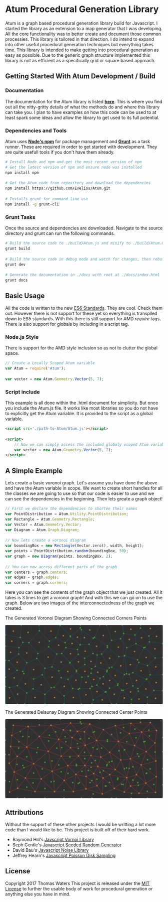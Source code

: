 # Atum Procedural Generation Library

Atum is a graph based procedural generation library build for Javascript. I started the library as an extension to a map generator that I was developing. All the core functionality was to better create and document those common processies. This library is tailored in that direction. I do intend to expand into other useful procedural generation techniques but everything takes time. This library is intended to make getting into procedural generation as easy as possible. Due to the generic graph structure implemented this library is not as efficient as a specifically grid or square based approach. 

## Getting Started With Atum Development / Build

### Documentation

The documentation for the Atum library is listed [**here**](https://evelios.github.io/Atum/index.html). This is where you find out all the nitty-gritty details of what the methods do and where this library can take you. I plan to have examples on how this code can be used to at least spark some ideas and allow the library to get used to its full potential.

### Dependencies and Tools

Atum uses [**Node's npm**](https://nodejs.org/en/download/) for package management and [**Grunt**](https://gruntjs.com/) as a task runner. These are required in order to get started with development. They are quite usefull tools if you don't have them already.

```bash
# Install Node and npm and get the most recent version of npm
# Get the latest version of npm and ensure node was installed
npm install npm

# Get the Atum code from repository and download the dependencies
npm install https://github.com/Evelios/Atum.git

# Installs grunt for command line use
npm install -g grunt-cli           
```

### Grunt Tasks

Once the source and dependencies are downloaded. Navigate to the source directory and grunt can run the following commands.

```bash
# Build the source code to ./build/Atum.js and minify to ./build/Atum.min.js
grunt build

# Build the source code in debug mode and watch for changes, then rebuild
grunt dev      

# Generate the documentation in ./docs with root at ./docs/index.html
grunt docs
```

## Basic Usage

All the code is written to the new [ES6 Standards](http://es6-features.org). They are cool. Check them out. However there is not support for these yet so everything is transpiled down to ES5 standards. With this there is still support for AMD *require* tags. There is also support for globals by including in a script tag.

### Node.js Style

There is support for the AMD style inclusion so as not to clutter the global space.

```js
// Create a Locally Scoped Atum variable
var Atum = require('Atum');     

var vector = new Atum.Geometry.Vector(5, 7);
```

### Script include

This example is all done within the .html document for simplicity. But once you include the Atum.js file. It works like most libraries so you do not have to explicitly get the Atum variable. It is provided to the script as a global variable.

```html
<script src='./path-to-Atum/Atum.js'></script>

<script>
    // Now we can simply access the included globaly scoped Atum variable
    var vector = new Atum.Geometry.Vector(5, 7);
</script>
```

## A Simple Example

Lets create a basic voronoi graph. Let's assume you have done the above and have the Atum variable in scope. We want to create short handles for all the classes we are going to use so that our code is easier to use and we can see the dependencies in the beginning. Then lets greate a graph object!

```js
// First we declare the dependencies to shorten their names
var PointDistribution = Atum.Utility.PointDistribution;
var Rectangle = Atum.Geometry.Rectangle;
var Vector = Atum.Geometry.Vector;
var Diagram = Atum.Graph.Diagram;

// Now lets create a voronoi diagram
var boundingBox = new Rectangle(Vector.zero(), width, height);
var points = PointDistribution.random(boundingBox, 50);
var graph = new Diagram(points, boundingBox, 2);

// You can now access different parts of the graph
var centers = graph.centers;
var edges = graph.edges;
var corners = graph.corners;
```

Here you can see the contents of the graph object that we just created. All it takes is 3 lines to get a voronoi graph! And with this we can go on to use the graph. Below are two images of the interconnectedness of the graph we created.

The Generated Voronoi Diagram Showing Connected Corners Points

<img src="./Voronoi.png" alt="Voronoi diagram generated from the graph" width="600">

The Generated Delaunay Diagram Showing Connected Center Points

<img src="./Delaunay.png" alt="Delaunay diagram generated from the graph" width="600">

## Attributions

Without the support of these other projects I would be writting a lot more code than I would like to be. This project is built off of their hard work.

- Raymond Hill's [Javscript Vornoi Library](https://github.com/gorhill/Javascript-Voronoi)
- Seph Gentle's [Javascript Seeded Random Generator](https://github.com/davidbau/seedrandom)
- David Bau's [Javascript Noise Library](https://github.com/josephg/noisejs)
- Jeffrey Hearn's [Javascript Poisson Disk Sampling](https://github.com/jeffrey-hearn/poisson-disk-sample)

## License

Copyright 2017 Thomas Waters
This project is released under the [MIT License](LICENSE.md) to further the usable body of work for procedural generation or anything else you have in mind.